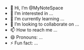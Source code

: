 - 👋 Hi, I’m @MyNoteSpace
- 👀 I’m interested in ...
- 🌱 I’m currently learning ...
- 💞️ I’m looking to collaborate on ...
- 📫 How to reach me ...
- 😄 Pronouns: ...
- ⚡ Fun fact: ...

<!---
MyNoteSpace/MyNoteSpace is a ✨ special ✨ repository because its `README.md` (this file) appears on your GitHub profile.
You can click the Preview link to take a look at your changes.
--->
